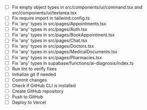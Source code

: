 - [ ] Fix empty object types in src/components/ui/command.tsx and src/components/ui/textarea.tsx
- [ ] Fix require import in tailwind.config.ts
- [ ] Fix 'any' types in src/pages/Appointments.tsx
- [ ] Fix 'any' types in src/pages/Auth.tsx
- [ ] Fix 'any' types in src/pages/BookAppointment.tsx
- [ ] Fix 'any' types in src/pages/Chat.tsx
- [ ] Fix 'any' types in src/pages/Doctors.tsx
- [ ] Fix 'any' types in src/pages/MedicalDocuments.tsx
- [ ] Fix 'any' types in src/pages/Pharmacies.tsx
- [ ] Fix 'any' types in supabase/functions/ai-diagnosis/index.ts
- [ ] Run lint to verify fixes
- [ ] Initialize git if needed
- [ ] Commit changes
- [ ] Check if GitHub CLI is installed
- [ ] Create GitHub repository
- [ ] Push to GitHub
- [ ] Deploy to Vercel
